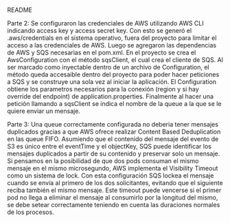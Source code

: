 README

Parte 2:
Se configuraron las credenciales de AWS utilizando AWS CLI indicando access key y access secret key. Con esto se generó el .aws/credentials en el sistema operativo, fuera del proyecto para limitar el acceso a las credenciales de AWS.
Luego se agregaron las dependencias de AWS y SQS necesarias en el pom.xml. En el proyecto se crea el AwsConfiguration con el método sqsClient, el cual crea el cliente de SQS. Al ser marcado como inyectable dentro de un archivo de Configuration, el método queda accesaible dentro del proyecto para poder hacer peticiones a SQS y se construye una sola vez al iniciar la aplicación.
El Configuration obtiene los parametros necesarios para la conexión (region y si hay override del endpoint) de application.properties. Finalmente al hacer una petición llamando a sqsClient se indica el nombre de la queue a la que se le quiere enviar un mensaje.

Parte 3:
Una queue correctamente configurada no deberia tener mensajes duplicados gracias a que AWS ofrece realizar Content Based Deduplication en las queue FIFO. 
Asumiendo que el contenido del mensaje del evento de S3 es único entre el eventTime y el objectKey, SQS puede identificar los mensajes duplicados a partir de su contenido y preservar solo un mensaje.
Si pensamos en la posibilidad de que dos pods consuman el mismo mensaje en el mismo microsegundo, AWS implementa el Visibility Timeout como un sistema de lock. Con esta configuración SQS lockea el mensaje cuando se envía al primero de los dos solicitantes, evitando que el siguiente reciba también el mismo mensaje. Este timeout puede vencerse si el primer pod no llega a eliminar el mensaje al consumirlo por la longitud del mismo, se debe setear correctamente teniendo en cuenta las duraciones normales de los procesos.
